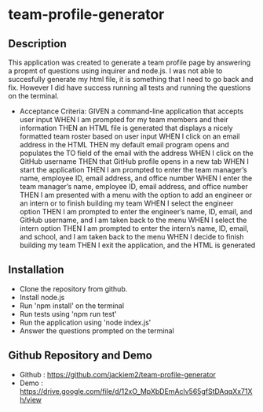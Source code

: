 # team-profile-generator

## Description
This application was created to generate a team profile page by answering a propmt of questions using inquirer and node.js. I was not able to succesfully generate my html file, it is something that I need to go back and fix. However I did have success running all tests and running the questions on the terminal.

- Acceptance Criteria:
GIVEN a command-line application that accepts user input
WHEN I am prompted for my team members and their information
THEN an HTML file is generated that displays a nicely formatted team roster based on user input
WHEN I click on an email address in the HTML
THEN my default email program opens and populates the TO field of the email with the address
WHEN I click on the GitHub username
THEN that GitHub profile opens in a new tab
WHEN I start the application
THEN I am prompted to enter the team manager’s name, employee ID, email address, and office number
WHEN I enter the team manager’s name, employee ID, email address, and office number
THEN I am presented with a menu with the option to add an engineer or an intern or to finish building my team
WHEN I select the engineer option
THEN I am prompted to enter the engineer’s name, ID, email, and GitHub username, and I am taken back to the menu
WHEN I select the intern option
THEN I am prompted to enter the intern’s name, ID, email, and school, and I am taken back to the menu
WHEN I decide to finish building my team
THEN I exit the application, and the HTML is generated

## Installation
- Clone the repository from github.
- Install node.js
- Run 'npm install' on the terminal
- Run tests using 'npm run test' 
- Run the application using 'node index.js'
- Answer the questions prompted on the terminal

## Github Repository and Demo
- Github : https://github.com/jackiem2/team-profile-generator
- Demo : https://drive.google.com/file/d/12xO_MpXbDEmAclv565gfStDAqqXx71Xh/view